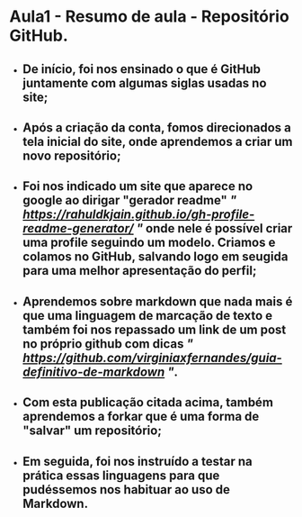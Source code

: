 # Aula1 - Resumo de aula - Repositório GitHub. #

* ## De início, foi nos ensinado o que é GitHub juntamente com algumas siglas usadas no site;
* ## Após a criação da conta, fomos direcionados a tela inicial do site, onde aprendemos a criar um novo repositório;
* ## Foi nos indicado um site que aparece no google ao dirigar "gerador readme"  _" https://rahuldkjain.github.io/gh-profile-readme-generator/ "_ onde nele é possível criar uma profile seguindo um modelo. Criamos e colamos no GitHub, salvando logo em seugida para uma melhor apresentação do perfil;
* ## Aprendemos sobre markdown que nada mais é que uma linguagem de marcação de texto e também foi nos repassado um link de um post no próprio  github com dicas _" https://github.com/virginiaxfernandes/guia-definitivo-de-markdown "_.
* ## Com esta publicação citada acima, também aprendemos a forkar que é uma forma de "salvar" um repositório;
* ## Em seguida, foi nos instruído a testar na prática essas linguagens para que pudéssemos nos habituar ao uso de Markdown.
